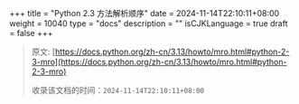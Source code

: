 +++
title = "Python 2.3 方法解析顺序"
date = 2024-11-14T22:10:11+08:00
weight = 10040
type = "docs"
description = ""
isCJKLanguage = true
draft = false
+++

> 原文: [https://docs.python.org/zh-cn/3.13/howto/mro.html#python-2-3-mro](https://docs.python.org/zh-cn/3.13/howto/mro.html#python-2-3-mro)
>
> 收录该文档的时间：`2024-11-14T22:10:11+08:00`
